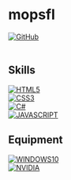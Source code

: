 # mopsfl

[![GitHub](https://img.shields.io/badge/Github-100000?style=for-the-badge&logo=github&logoColor=white)](https://github.com/mopsfl)
</br></br>

## Skills
[![HTML5](https://img.shields.io/badge/HTML5-E34F26?style=for-the-badge&logo=html5&logoColor=white)](https://github.com/mopsfl?tab=repositories&language=html)</br>
[![CSS3](https://img.shields.io/badge/CSS3-1572B6?style=for-the-badge&logo=css3&logoColor=white)](https://github.com/mopsfl?tab=repositories&language=css)</br>
[![C#](https://img.shields.io/badge/C%23-239120?style=for-the-badge&logo=c-sharp&logoColor=white)](https://github.com/mopsfl)</br>
[![JAVASCRIPT](https://img.shields.io/badge/JavaScript-323330?style=for-the-badge&logo=javascript&logoColor=F7DF1E)](https://github.com/mopsfl?tab=repositories&language=javascript)</br>

## Equipment

[![WINDOWS10](https://img.shields.io/badge/windows-PRO-%230078D6.svg?&style=for-the-badge&logo=windows&logoColor=white)](https://github.com/mopsfl)</br>
[![NVIDIA](https://img.shields.io/badge/RTX-2060-76B900?style=for-the-badge&logo=nvidia)](https://github.com/mopsfl)
